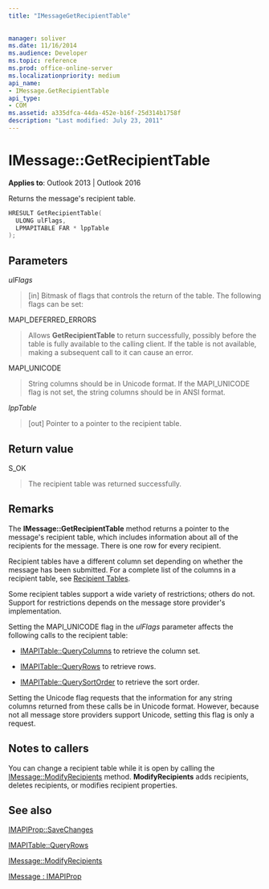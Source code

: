 ```yaml
---
title: "IMessageGetRecipientTable"
 
 
manager: soliver
ms.date: 11/16/2014
ms.audience: Developer
ms.topic: reference
ms.prod: office-online-server
ms.localizationpriority: medium
api_name:
- IMessage.GetRecipientTable
api_type:
- COM
ms.assetid: a335dfca-44da-452e-b16f-25d314b1758f
description: "Last modified: July 23, 2011"
---
```


# IMessage::GetRecipientTable

  
  
**Applies to**: Outlook 2013 | Outlook 2016 
  
Returns the message's recipient table.
  
```cpp
HRESULT GetRecipientTable(
  ULONG ulFlags,
  LPMAPITABLE FAR * lppTable
);
```

## Parameters

 _ulFlags_
  
> [in] Bitmask of flags that controls the return of the table. The following flags can be set:
    
MAPI_DEFERRED_ERRORS 
  
> Allows **GetRecipientTable** to return successfully, possibly before the table is fully available to the calling client. If the table is not available, making a subsequent call to it can cause an error. 
    
MAPI_UNICODE 
  
> String columns should be in Unicode format. If the MAPI_UNICODE flag is not set, the string columns should be in ANSI format.
    
 _lppTable_
  
> [out] Pointer to a pointer to the recipient table.
    
## Return value

S_OK 
  
> The recipient table was returned successfully.
    
## Remarks

The **IMessage::GetRecipientTable** method returns a pointer to the message's recipient table, which includes information about all of the recipients for the message. There is one row for every recipient. 
  
Recipient tables have a different column set depending on whether the message has been submitted. For a complete list of the columns in a recipient table, see [Recipient Tables](recipient-tables.md).
  
Some recipient tables support a wide variety of restrictions; others do not. Support for restrictions depends on the message store provider's implementation. 
  
Setting the MAPI_UNICODE flag in the  _ulFlags_ parameter affects the following calls to the recipient table: 
  
- [IMAPITable::QueryColumns](imapitable-querycolumns.md) to retrieve the column set. 
    
- [IMAPITable::QueryRows](imapitable-queryrows.md) to retrieve rows. 
    
- [IMAPITable::QuerySortOrder](imapitable-querysortorder.md) to retrieve the sort order. 
    
Setting the Unicode flag requests that the information for any string columns returned from these calls be in Unicode format. However, because not all message store providers support Unicode, setting this flag is only a request.
  
## Notes to callers

You can change a recipient table while it is open by calling the [IMessage::ModifyRecipients](imessage-modifyrecipients.md) method. **ModifyRecipients** adds recipients, deletes recipients, or modifies recipient properties. 
  
## See also



[IMAPIProp::SaveChanges](imapiprop-savechanges.md)
  
[IMAPITable::QueryRows](imapitable-queryrows.md)
  
[IMessage::ModifyRecipients](imessage-modifyrecipients.md)
  
[IMessage : IMAPIProp](imessageimapiprop.md)

